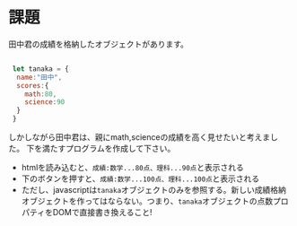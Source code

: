 # 課題

田中君の成績を格納したオブジェクトがあります。
~~~javascript

 let tanaka = {
  name:"田中",
  scores:{
    math:80,
    science:90
  }
 }

~~~
しかしながら田中君は、親にmath,scienceの成績を高く見せたいと考えました。
下を満たすプログラムを作成して下さい。
- htmlを読み込むと、`成績:数学...80点、理科...90点`と表示される
- 下のボタンを押すと、`成績:数学...100点、理科...100点`と表示される
- ただし、javascriptは`tanaka`オブジェクトのみを参照する。新しい成績格納オブジェクトを作ってはならない。つまり、`tanaka`オブジェクトの点数プロパティをDOMで直接書き換えること!